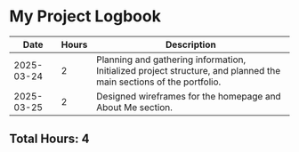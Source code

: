 # My Project Logbook

| Date       | Hours | Description                                                      |
|------------|-------|------------------------------------------------------------------|
| 2025-03-24 | 2     | Planning and gathering information, Initialized project structure, and planned the main sections of the portfolio. |
| 2025-03-25 | 2     | Designed wireframes for the homepage and About Me section.       |

## Total Hours: 4
